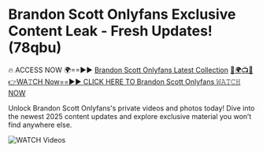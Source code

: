 # Brandon Scott Onlyfans Exclusive Content Leak - Fresh Updates! (78qbu)

🔥 ACCESS NOW 🌍==►► <a href="https://tinyurl.com/3fjeunct" rel="nofollow">Brandon Scott Onlyfans Latest Collection</a></h3>
[🔴🌍📺📱👉WA𝚃CH Now==►► CLICK HERE TO Brandon Scott Onlyfans 𝚆𝙰𝚃𝙲𝙷 NOW](https://tinyurl.com/3fjeunct)

Unlock Brandon Scott Onlyfans's private videos and photos today! Dive into the newest 2025 content updates and explore exclusive material you won’t find anywhere else.


<a href="https://tinyurl.com/3fjeunct" rel="nofollow" data-target="animated-image.originalLink"><img src="https://camo.githubusercontent.com/8a4f000d20f83aca3bf7ec5f350d767afa0574a8a352519fd8cfa583a6f93a33/68747470733a2f2f692e696d6775722e636f6d2f644a486b345a712e676966" alt="WATCH Videos" data-canonical-src="https://i.imgur.com/dJHk4Zq.gif" style="max-width: 100%; display: inline-block;" data-target="animated-image.originalImage"></a>
